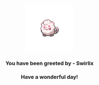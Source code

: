 <p align="center">
    <img src="https://raw.githubusercontent.com/PokeAPI/sprites/master/sprites/pokemon/684.png" width="150" height="150">
</p>
<h3 align="center">You have been greeted by - <b>Swirlix</b></h3>
<h3 align="center">Have a wonderful day!</h3>
